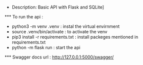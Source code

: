 - Description: Basic API with Flask and SQLite]

*** To run the api :
  * python3 -m venv .venv : instal the virtual envirnment
  * source .venv/bin/activate : to activate the venv
  * pip3 install -r requirements.txt : install packeges mentioned in requirements.txt
  * python -m flask run : start the api

*** Swagger docs url : http://127.0.0.1:5000/swagger/
